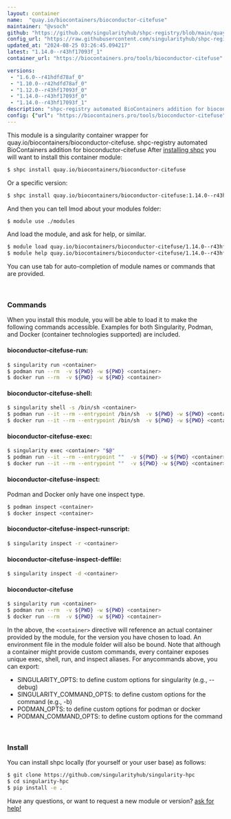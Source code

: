 ```yaml
---
layout: container
name:  "quay.io/biocontainers/bioconductor-citefuse"
maintainer: "@vsoch"
github: "https://github.com/singularityhub/shpc-registry/blob/main/quay.io/biocontainers/bioconductor-citefuse/container.yaml"
config_url: "https://raw.githubusercontent.com/singularityhub/shpc-registry/main/quay.io/biocontainers/bioconductor-citefuse/container.yaml"
updated_at: "2024-08-25 03:26:45.094217"
latest: "1.14.0--r43hf17093f_1"
container_url: "https://biocontainers.pro/tools/bioconductor-citefuse"

versions:
 - "1.6.0--r41hdfd78af_0"
 - "1.10.0--r42hdfd78af_0"
 - "1.12.0--r43hf17093f_0"
 - "1.14.0--r43hf17093f_0"
 - "1.14.0--r43hf17093f_1"
description: "shpc-registry automated BioContainers addition for bioconductor-citefuse"
config: {"url": "https://biocontainers.pro/tools/bioconductor-citefuse", "maintainer": "@vsoch", "description": "shpc-registry automated BioContainers addition for bioconductor-citefuse", "latest": {"1.14.0--r43hf17093f_1": "sha256:25bf404d8113e07c350dedf1b6c68e48cd740f23cb72e6d8dfa20f36a7e15c9d"}, "tags": {"1.6.0--r41hdfd78af_0": "sha256:f0e5b6e5804e01e6cdff7103011d7b54f81f1ef9ef13236251037ee0b92bc5eb", "1.10.0--r42hdfd78af_0": "sha256:35f4604b32d4c3363c9173bc3e887b2f6f5dfc8e9b1f85cc1badac6c48f1bfc6", "1.12.0--r43hf17093f_0": "sha256:4722461050e96afeae8f4c5af29e1fc22a3d6aa07ed8a0f4d7e9a4fed37942e2", "1.14.0--r43hf17093f_0": "sha256:7213604411d765501de56681dd8f8ac49329689d6a463a3bfe1c310496e683ac", "1.14.0--r43hf17093f_1": "sha256:25bf404d8113e07c350dedf1b6c68e48cd740f23cb72e6d8dfa20f36a7e15c9d"}, "docker": "quay.io/biocontainers/bioconductor-citefuse"}
---
```


This module is a singularity container wrapper for quay.io/biocontainers/bioconductor-citefuse.
shpc-registry automated BioContainers addition for bioconductor-citefuse
After [installing shpc](#install) you will want to install this container module:


```bash
$ shpc install quay.io/biocontainers/bioconductor-citefuse
```

Or a specific version:

```bash
$ shpc install quay.io/biocontainers/bioconductor-citefuse:1.14.0--r43hf17093f_1
```

And then you can tell lmod about your modules folder:

```bash
$ module use ./modules
```

And load the module, and ask for help, or similar.

```bash
$ module load quay.io/biocontainers/bioconductor-citefuse/1.14.0--r43hf17093f_1
$ module help quay.io/biocontainers/bioconductor-citefuse/1.14.0--r43hf17093f_1
```

You can use tab for auto-completion of module names or commands that are provided.

<br>

### Commands

When you install this module, you will be able to load it to make the following commands accessible.
Examples for both Singularity, Podman, and Docker (container technologies supported) are included.

#### bioconductor-citefuse-run:

```bash
$ singularity run <container>
$ podman run --rm  -v ${PWD} -w ${PWD} <container>
$ docker run --rm  -v ${PWD} -w ${PWD} <container>
```

#### bioconductor-citefuse-shell:

```bash
$ singularity shell -s /bin/sh <container>
$ podman run --it --rm --entrypoint /bin/sh  -v ${PWD} -w ${PWD} <container>
$ docker run --it --rm --entrypoint /bin/sh  -v ${PWD} -w ${PWD} <container>
```

#### bioconductor-citefuse-exec:

```bash
$ singularity exec <container> "$@"
$ podman run --it --rm --entrypoint ""  -v ${PWD} -w ${PWD} <container> "$@"
$ docker run --it --rm --entrypoint ""  -v ${PWD} -w ${PWD} <container> "$@"
```

#### bioconductor-citefuse-inspect:

Podman and Docker only have one inspect type.

```bash
$ podman inspect <container>
$ docker inspect <container>
```

#### bioconductor-citefuse-inspect-runscript:

```bash
$ singularity inspect -r <container>
```

#### bioconductor-citefuse-inspect-deffile:

```bash
$ singularity inspect -d <container>
```



#### bioconductor-citefuse

```bash
$ singularity run <container>
$ podman run --rm  -v ${PWD} -w ${PWD} <container>
$ docker run --rm  -v ${PWD} -w ${PWD} <container>
```


In the above, the `<container>` directive will reference an actual container provided
by the module, for the version you have chosen to load. An environment file in the
module folder will also be bound. Note that although a container
might provide custom commands, every container exposes unique exec, shell, run, and
inspect aliases. For anycommands above, you can export:

 - SINGULARITY_OPTS: to define custom options for singularity (e.g., --debug)
 - SINGULARITY_COMMAND_OPTS: to define custom options for the command (e.g., -b)
 - PODMAN_OPTS: to define custom options for podman or docker
 - PODMAN_COMMAND_OPTS: to define custom options for the command

<br>

### Install

You can install shpc locally (for yourself or your user base) as follows:

```bash
$ git clone https://github.com/singularityhub/singularity-hpc
$ cd singularity-hpc
$ pip install -e .
```

Have any questions, or want to request a new module or version? [ask for help!](https://github.com/singularityhub/singularity-hpc/issues)